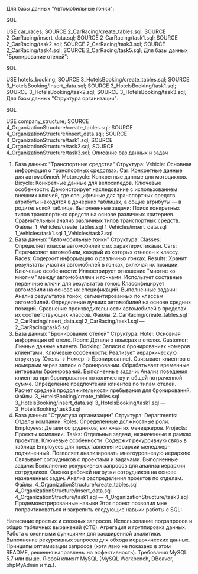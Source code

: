 Для базы данных "Автомобильные гонки":

SQL

USE car_races;
SOURCE 2_CarRacing/create_tables.sql;
SOURCE 2_CarRacing/insert_data.sql;
SOURCE 2_CarRacing/task1.sql;
SOURCE 2_CarRacing/task2.sql;
SOURCE 2_CarRacing/task3.sql;
SOURCE 2_CarRacing/task4.sql;
SOURCE 2_CarRacing/task5.sql;
Для базы данных "Бронирование отелей":

SQL

USE hotels_booking;
SOURCE 3_HotelsBooking/create_tables.sql;
SOURCE 3_HotelsBooking/insert_data.sql;
SOURCE 3_HotelsBooking/task1.sql;
SOURCE 3_HotelsBooking/task2.sql;
SOURCE 3_HotelsBooking/task3.sql;
Для базы данных "Структура организации":

SQL

USE company_structure;
SOURCE 4_OrganizationStructure/create_tables.sql;
SOURCE 4_OrganizationStructure/insert_data.sql;
SOURCE 4_OrganizationStructure/task1.sql;
SOURCE 4_OrganizationStructure/task2.sql;
SOURCE 4_OrganizationStructure/task3.sql;
Описание баз данных и задач
1. База данных "Транспортные средства"
Структура:
Vehicle: Основная информация о транспортных средствах.
Car: Конкретные данные для автомобилей.
Motorcycle: Конкретные данные для мотоциклов.
Bicycle: Конкретные данные для велосипедов.
Ключевые особенности:
Демонстрирует наследование с использованием внешних ключей, где специфичные для транспортных средств атрибуты находятся в дочерних таблицах, а общие атрибуты — в родительской таблице.
Выполненные задачи:
Поиск конкретных типов транспортных средств на основе различных критериев.
Сравнительный анализ различных типов транспортных средств.
Файлы:
1_Vehicles/create_tables.sql
1_Vehicles/insert_data.sql
1_Vehicles/task1.sql
1_Vehicles/task2.sql
2. База данных "Автомобильные гонки"
Структура:
Classes: Определяет классы автомобилей с их характеристиками.
Cars: Перечисляет автомобили, каждый из которых отнесен к классу.
Races: Содержит информацию о различных гонках.
Results: Хранит результаты участия автомобилей в гонках, включая их позиции.
Ключевые особенности:
Иллюстрирует отношение "многие ко многим" между автомобилями и гонками.
Использует составные первичные ключи для результатов гонок.
Классифицирует автомобили на основе их спецификаций.
Выполненные задачи:
Анализ результатов гонок, сегментированных по классам автомобилей.
Определение лучших автомобилей на основе средних позиций.
Сравнение производительности автомобилей в пределах их соответствующих классов.
Файлы:
2_CarRacing/create_tables.sql
2_CarRacing/insert_data.sql
2_CarRacing/task1.sql — 2_CarRacing/task5.sql
3. База данных "Бронирование отелей"
Структура:
Hotel: Основная информация об отеле.
Room: Детали о номерах в отелях.
Customer: Личные данные клиента.
Booking: Записи о бронированиях номеров клиентами.
Ключевые особенности:
Реализует иерархическую структуру (Отель -> Номер -> Бронирование).
Связывает клиентов с номерами через записи о бронировании.
Обрабатывает временные интервалы бронирований.
Выполненные задачи:
Анализ поведения клиентов при бронировании по количеству и общей потраченной сумме.
Определение предпочтений клиентов по типам отелей.
Расчет средней продолжительности пребывания для бронирований.
Файлы:
3_HotelsBooking/create_tables.sql
3_HotelsBooking/insert_data.sql
3_HotelsBooking/task1.sql — 3_HotelsBooking/task3.sql
4. База данных "Структура организации"
Структура:
Departments: Отделы компании.
Roles: Определенные должностные роли.
Employees: Детали сотрудников, включая их менеджеров.
Projects: Проекты компании.
Tasks: Отдельные задачи, назначенные в рамках проектов.
Ключевые особенности:
Содержит рекурсивную связь в таблице Employees для представления иерархий менеджер-подчиненный.
Позволяет анализировать многоуровневую иерархию.
Связывает сотрудников с проектами и задачами.
Выполненные задачи:
Выполнение рекурсивных запросов для анализа иерархии сотрудников.
Оценка рабочей нагрузки сотрудников на основе назначенных задач.
Анализ распределения проектов по отделам.
Файлы:
4_OrganizationStructure/create_tables.sql
4_OrganizationStructure/insert_data.sql
4_OrganizationStructure/task1.sql — 4_OrganizationStructure/task3.sql
Продемонстрированные навыки
Этот проект позволил мне попрактиковаться и закрепить следующие навыки работы с SQL:

Написание простых и сложных запросов.
Использование подзапросов и общих табличных выражений (CTE).
Агрегация и группировка данных.
Работа с оконными функциями для расширенной аналитики.
Выполнение рекурсивных запросов для обхода иерархических данных.
Принципы оптимизации запросов (хотя явно не показано в этом README, решения направлены на эффективность).
Требования
MySQL 5.7 или выше.
Любой клиент MySQL (MySQL Workbench, DBeaver, phpMyAdmin и т.д.).
